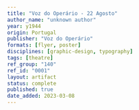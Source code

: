 ```yaml
---
title: "Voz do Operário - 22 Agosto"
author_name: "unknown author"
year: y1944
origin: Portugal
publisher: "Voz do Operário"
formats: [flyer, poster]
disciplines: [graphic-design, typography]
tags: [theatre]
ref_group: "140"
ref_id: "0001"
layout: artifact
status: complete
published: true
date_added: 2023-03-08
---
```

